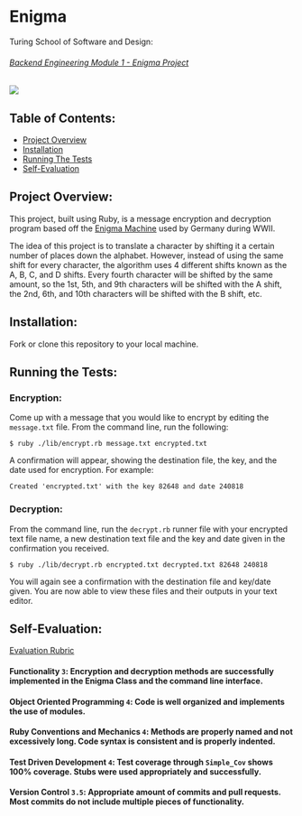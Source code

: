 # Enigma
Turing School of Software and Design: 

###### [Backend Engineering Module 1 - Enigma Project](https://backend.turing.io/module1/projects/enigma/index) 

![](https://thumbs-prod.si-cdn.com/1R5BVwjtdeEalhj9HBOhH4bDgCo=/800x600/filters:no_upscale()/https://public-media.si-cdn.com/filer/f5/95/f59548db-c8c7-47a0-8404-9e44cd4b8db6/enigma.jpg)

## Table of Contents:
* [Project Overview](#project-overview)
* [Installation](#installation)
* [Running The Tests](#running-the-tests)
* [Self-Evaluation](#self-evaluation)

## Project Overview:
This project, built using Ruby, is a message encryption and decryption program based off the [Enigma Machine](https://en.wikipedia.org/wiki/Enigma_machine) used by Germany during WWII. 

The idea of this project is to translate a character by shifting it a certain number of places down the alphabet. However, instead of using the same shift for every character, the algorithm uses 4 different shifts known as the A, B, C, and D shifts. Every fourth character will be shifted by the same amount, so the 1st, 5th, and 9th characters will be shifted with the A shift, the 2nd, 6th, and 10th characters will be shifted with the B shift, etc.

## Installation:
Fork or clone this repository to your local machine.

## Running the Tests: 

### Encryption: 

Come up with a message that you would like to encrypt by editing the `message.txt` file. From the command line, run the following:

```
$ ruby ./lib/encrypt.rb message.txt encrypted.txt
```

A confirmation will appear, showing the destination file, the key, and the date used for encryption. For example: 

```
Created 'encrypted.txt' with the key 82648 and date 240818
```

### Decryption: 

From the command line, run the `decrypt.rb` runner file with your encrypted text file name, a new destination text file and the key and date given in the confirmation you received. 

```
$ ruby ./lib/decrypt.rb encrypted.txt decrypted.txt 82648 240818
```

You will again see a confirmation with the destination file and key/date given. You are now able to view these files and their outputs in your text editor. 

## Self-Evaluation:

[Evaluation Rubric](https://backend.turing.io/module1/projects/enigma/rubric)

#### **Functionality** `3`: Encryption and decryption methods are successfully implemented in the Enigma Class and the command line interface. 

#### **Object Oriented Programming** `4`: Code is well organized and implements the use of modules.

#### **Ruby Conventions and Mechanics** `4`: Methods are properly named and not excessively long. Code syntax is consistent and is properly indented.  

#### **Test Driven Development** `4`: Test coverage through `Simple_Cov` shows 100% coverage. Stubs were used appropriately and successfully. 

#### **Version Control** `3.5`: Appropriate amount of commits and pull requests. Most commits do not include multiple pieces of functionality. 
